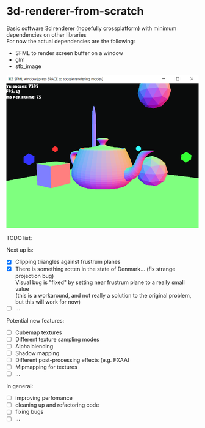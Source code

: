 # 3d-renderer-from-scratch
Basic software 3d renderer (hopefully crossplatform) with minimum dependencies on other libraries  
For now the actual dependencies are the following:  
- SFML to render screen buffer on a window
- glm
- stb_image

![alt text](img.png)


TODO list:

Next up is: 
- [x] Clipping triangles against frustrum planes
- [x] There is something rotten in the state of Denmark... (fix strange projection bug)  
	Visual bug is "fixed" by setting near frustrum plane to a really small value  
	(this is a workaround, and not really a solution to the original problem, but this will work for now) 
- [ ] ...

Potential new features:
- [ ] Cubemap textures
- [ ] Different texture sampling modes
- [ ] Alpha blending
- [ ] Shadow mapping
- [ ] Different post-processing effects (e.g. FXAA)
- [ ] Mipmapping for textures
- [ ] ...

In general:
- [ ] improving perfomance
- [ ] cleaning up and refactoring code
- [ ] fixing bugs
- [ ] ...
